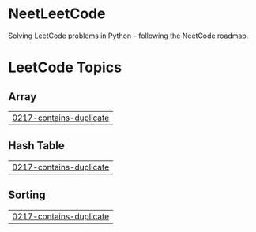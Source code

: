 # NeetLeetCode
Solving LeetCode problems in Python – following the NeetCode roadmap.

<!---LeetCode Topics Start-->
# LeetCode Topics
## Array
|  |
| ------- |
| [0217-contains-duplicate](https://github.com/0xMotazMohamed/NeetLeetCode/tree/master/0217-contains-duplicate) |
## Hash Table
|  |
| ------- |
| [0217-contains-duplicate](https://github.com/0xMotazMohamed/NeetLeetCode/tree/master/0217-contains-duplicate) |
## Sorting
|  |
| ------- |
| [0217-contains-duplicate](https://github.com/0xMotazMohamed/NeetLeetCode/tree/master/0217-contains-duplicate) |
<!---LeetCode Topics End-->